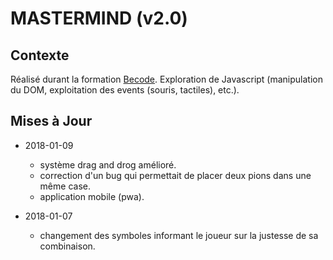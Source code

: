 # MASTERMIND (v2.0)

## Contexte

Réalisé durant la formation [Becode](http://www.becode.org/). Exploration de Javascript (manipulation du DOM, exploitation des events (souris, tactiles), etc.).

## Mises à Jour

* 2018-01-09
  * système drag and drog amélioré.
  * correction d'un bug qui permettait de placer deux pions dans une même case.
  * application mobile (pwa).
  
* 2018-01-07
  * changement des symboles informant le joueur sur la justesse de sa combinaison.
